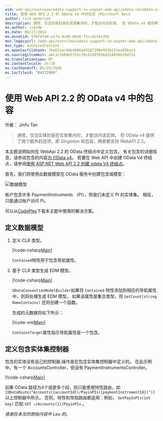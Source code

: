 ```yaml
---
uid: web-api/overview/odata-support-in-aspnet-web-api/odata-v4/odata-containment-in-web-api-22
title: 使用 Web API 2.2 的 OData v4 中的包含 |Microsoft Docs
author: rick-anderson
description: 通常，仅当实体封装在实体集内时，才能访问该实体。 但 OData v4 提供两个附加选项：单一实例和 Con .。。
ms.author: riande
ms.date: 06/27/2014
ms.assetid: 5fbfefad-a17a-4c46-8646-f1ccd154cd56
msc.legacyurl: /web-api/overview/odata-support-in-aspnet-web-api/odata-v4/odata-containment-in-web-api-22
msc.type: authoredcontent
ms.openlocfilehash: 3be81eac9de4686a0d187396e951b121ea65bac4
ms.sourcegitcommit: a4c3c7e04e5f53cf8cd334f036d324976b78d154
ms.translationtype: MT
ms.contentlocale: zh-CN
ms.lasthandoff: 05/29/2020
ms.locfileid: "84172999"
---
```

# <a name="containment-in-odata-v4-using-web-api-22"></a>使用 Web API 2.2 的 OData v4 中的包容

作者： Jinfu Tan

> 通常，仅当实体封装在实体集内时，才能访问该实体。 但 OData v4 提供了两个额外的选项，即 Singleton 和包容，两者都支持 WebAPI 2.2。

本主题说明如何在 WebApi 2.2 的 OData 终结点中定义包含。 有关包含的详细信息，请参阅包含的内容[为 OData v4](https://devblogs.microsoft.com/odata/tutorial-sample-containment-is-coming-with-odata-v4/)。 若要在 Web API 中创建 OData V4 终结点，请参阅[使用 ASP.NET Web API 2.2 创建 odata V4 终结点](create-an-odata-v4-endpoint.md)。

首先，我们将使用此数据模型在 OData 服务中创建包含域模型：

![数据模型](odata-containment-in-web-api-22/_static/image1.png)

帐户包含许多 PaymentInstruments （PI），但我们未定义 PI 的实体集。 相反，只能通过帐户访问 Pi。

可以从[CodePlex](https://aspnet.codeplex.com/SourceControl/latest#Samples/WebApi/OData/v4/ODataContainmentSample/)下载本主题中使用的解决方案。

## <a name="defining-the-data-model"></a>定义数据模型

1. 定义 CLR 类型。

    [!code-csharp[Main](odata-containment-in-web-api-22/samples/sample1.cs)]

    `Contained`特性用于包含导航属性。
2. 基于 CLR 类型生成 EDM 模型。

    [!code-csharp[Main](odata-containment-in-web-api-22/samples/sample2.cs)]

    `ODataConventionModelBuilder`如果将 `Contained` 特性添加到相应的导航属性中，则将处理生成 EDM 模型。 如果该属性是集合类型，则 `GetCount(string NameContains)` 还将创建一个函数。

    生成的元数据将如下所示：

    [!code-xml[Main](odata-containment-in-web-api-22/samples/sample3.xml?highlight=10)]

    `ContainsTarget`属性指示导航属性是一个包含。

## <a name="define-the-containing-entity-set-controller"></a>定义包含实体集控制器

包含的实体没有自己的控制器;操作是在包含实体集控制器中定义的。 在此示例中，有一个 AccountsController，但没有 PaymentInstrumentsController。

[!code-csharp[Main](odata-containment-in-web-api-22/samples/sample4.cs)]

如果 OData 路径为4个或更多个段，则只能使用特性路由，如 `[ODataRoute("Accounts({accountId})/PayinPIs({paymentInstrumentId})")]` 以上控制器中所示。 否则，特性和常规路由都适用：例如， `GetPayInPIs(int key)` 匹配 `GET ~/Accounts(1)/PayinPIs` 。

*感谢在本文的原始内容中 Leo 的。*
